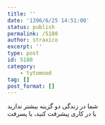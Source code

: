 ```yaml
---
title: ''
date: '1396/6/25 14:51:00'
status: publish
permalink: /5180
author: straxico
excerpt: ''
type: post
id: 5180
category:
    - tytomood
tag: []
post_format: []
---
```

شما در زندگی دو گزینه بیشتر ندارید  
یا در کاری پیشرفت کنید، یا پسرفت